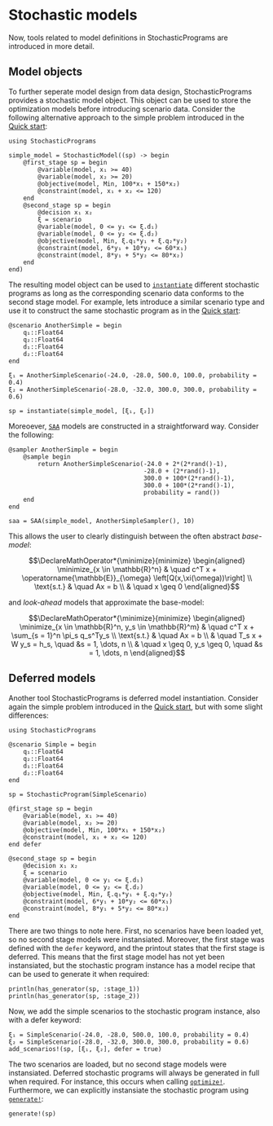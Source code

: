 # Stochastic models

Now, tools related to model definitions in StochasticPrograms are introduced in more detail.

## Model objects

To further seperate model design from data design, StochasticPrograms provides a stochastic model object. This object can be used to store the optimization models before introducing scenario data. Consider the following alternative approach to the simple problem introduced in the [Quick start](@ref):
```@example stochasticmodel
using StochasticPrograms

simple_model = StochasticModel((sp) -> begin
	@first_stage sp = begin
		@variable(model, x₁ >= 40)
		@variable(model, x₂ >= 20)
		@objective(model, Min, 100*x₁ + 150*x₂)
		@constraint(model, x₁ + x₂ <= 120)
	end
	@second_stage sp = begin
		@decision x₁ x₂
		ξ = scenario
		@variable(model, 0 <= y₁ <= ξ.d₁)
		@variable(model, 0 <= y₂ <= ξ.d₂)
		@objective(model, Min, ξ.q₁*y₁ + ξ.q₂*y₂)
		@constraint(model, 6*y₁ + 10*y₂ <= 60*x₁)
		@constraint(model, 8*y₁ + 5*y₂ <= 80*x₂)
	end
end)
```
The resulting model object can be used to [`instantiate`](@ref) different stochastic programs as long as the corresponding scenario data conforms to the second stage model. For example, lets introduce a similar scenario type and use it to construct the same stochastic program as in the [Quick start](@ref):
```@example stochasticmodel
@scenario AnotherSimple = begin
    q₁::Float64
    q₂::Float64
    d₁::Float64
    d₂::Float64
end

ξ₁ = AnotherSimpleScenario(-24.0, -28.0, 500.0, 100.0, probability = 0.4)
ξ₂ = AnotherSimpleScenario(-28.0, -32.0, 300.0, 300.0, probability = 0.6)

sp = instantiate(simple_model, [ξ₁, ξ₂])
```
Moreoever, [`SAA`](@ref) models are constructed in a straightforward way. Consider the following:
```@example stochasticmodel
@sampler AnotherSimple = begin
    @sample begin
        return AnotherSimpleScenario(-24.0 + 2*(2*rand()-1),
									 -28.0 + (2*rand()-1),
									 300.0 + 100*(2*rand()-1),
									 300.0 + 100*(2*rand()-1),
									 probability = rand())
    end
end

saa = SAA(simple_model, AnotherSimpleSampler(), 10)
```
This allows the user to clearly distinguish between the often abstract *base-model*:
```math
\DeclareMathOperator*{\minimize}{minimize}
\begin{aligned}
 \minimize_{x \in \mathbb{R}^n} & \quad c^T x + \operatorname{\mathbb{E}}_{\omega} \left[Q(x,\xi(\omega))\right] \\
 \text{s.t.} & \quad Ax = b \\
 & \quad x \geq 0
\end{aligned}
```
and *look-ahead* models that approximate the base-model:
```math
\DeclareMathOperator*{\minimize}{minimize}
\begin{aligned}
 \minimize_{x \in \mathbb{R}^n, y_s \in \mathbb{R}^m} & \quad c^T x + \sum_{s = 1}^n \pi_s q_s^Ty_s \\
 \text{s.t.} & \quad Ax = b \\
 & \quad T_s x + W y_s = h_s, \quad &s = 1, \dots, n \\
 & \quad x \geq 0, y_s \geq 0, \quad &s = 1, \dots, n
\end{aligned}
```

## Deferred models

Another tool StochasticPrograms is deferred model instantiation. Consider again the simple problem introduced in the [Quick start](@ref), but with some slight differences:
```@example deferred
using StochasticPrograms

@scenario Simple = begin
    q₁::Float64
    q₂::Float64
    d₁::Float64
    d₂::Float64
end

sp = StochasticProgram(SimpleScenario)

@first_stage sp = begin
    @variable(model, x₁ >= 40)
    @variable(model, x₂ >= 20)
    @objective(model, Min, 100*x₁ + 150*x₂)
    @constraint(model, x₁ + x₂ <= 120)
end defer

@second_stage sp = begin
    @decision x₁ x₂
    ξ = scenario
    @variable(model, 0 <= y₁ <= ξ.d₁)
    @variable(model, 0 <= y₂ <= ξ.d₂)
    @objective(model, Min, ξ.q₁*y₁ + ξ.q₂*y₂)
    @constraint(model, 6*y₁ + 10*y₂ <= 60*x₁)
    @constraint(model, 8*y₁ + 5*y₂ <= 80*x₂)
end
```
There are two things to note here. First, no scenarios have been loaded yet, so no second stage models were instansiated. Moreover, the first stage was defined with the `defer` keyword, and the printout states that the first stage is deferred. This means that the first stage model has not yet been instansiated, but the stochastic program instance has a model recipe that can be used to generate it when required:
```@example deferred
println(has_generator(sp, :stage_1))
println(has_generator(sp, :stage_2))
```
Now, we add the simple scenarios to the stochastic program instance, also with a defer keyword:
```@example deferred
ξ₁ = SimpleScenario(-24.0, -28.0, 500.0, 100.0, probability = 0.4)
ξ₂ = SimpleScenario(-28.0, -32.0, 300.0, 300.0, probability = 0.6)
add_scenarios!(sp, [ξ₁, ξ₂], defer = true)
```
The two scenarios are loaded, but no second stage models were instansiated. Deferred stochastic programs will always be generated in full when required. For instance, this occurs when calling [`optimize!`](@ref). Furthermore, we can explicitly instansiate the stochastic program using [`generate!`](@ref):
```@example deferred
generate!(sp)
```
